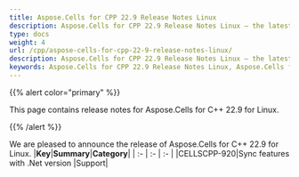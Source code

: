 ```yaml
---
title: Aspose.Cells for CPP 22.9 Release Notes Linux
description: Aspose.Cells for CPP 22.9 Release Notes Linux – the latest updates and fixes.
type: docs
weight: 4
url: /cpp/aspose-cells-for-cpp-22-9-release-notes-linux/
description: Aspose.Cells for CPP 22.9 Release Notes Linux – the latest enhancements, new features, and fixes.
keywords: Aspose.Cells for CPP 22.9 Release Notes Linux, Aspose.Cells for CPP 22.9 Linux updates and fixes
---
```


{{% alert color="primary" %}}

This page contains release notes for Aspose.Cells for C++ 22.9 for Linux.

{{% /alert %}}

We are pleased to announce the release of Aspose.Cells for C++ 22.9 for Linux.
|**Key**|**Summary**|**Category**|
| :- | :- | :- |
|CELLSCPP-920|Sync features with .Net version |Support|


